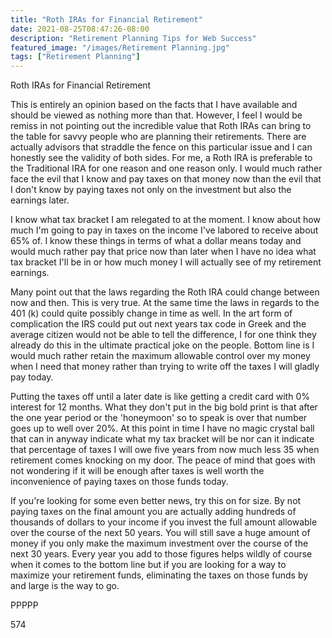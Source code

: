 ```yaml
---
title: "Roth IRAs for Financial Retirement"
date: 2021-08-25T08:47:26-08:00
description: "Retirement Planning Tips for Web Success"
featured_image: "/images/Retirement Planning.jpg"
tags: ["Retirement Planning"]
---
```


Roth IRAs for Financial Retirement

This is entirely an opinion based on the facts that I have available and should be viewed as nothing more than that. However, I feel I would be remiss in not pointing out the incredible value that Roth IRAs can bring to the table for savvy people who are planning their retirements. There are actually advisors that straddle the fence on this particular issue and I can honestly see the validity of both sides. For me, a Roth IRA is preferable to the Traditional IRA for one reason and one reason only. I would much rather face the evil that I know and pay taxes on that money now than the evil that I don't know by paying taxes not only on the investment but also the earnings later.

I know what tax bracket I am relegated to at the moment. I know about how much I'm going to pay in taxes on the income I've labored to receive about 65% of. I know these things in terms of what a dollar means today and would much rather pay that price now than later when I have no idea what tax bracket I'll be in or how much money I will actually see of my retirement earnings. 

Many point out that the laws regarding the Roth IRA could change between now and then. This is very true. At the same time the laws in regards to the 401 (k) could quite possibly change in time as well. In the art form of complication the IRS could put out next years tax code in Greek and the average citizen would not be able to tell the difference, I for one think they already do this in the ultimate practical joke on the people. Bottom line is I would much rather retain the maximum allowable control over my money when I need that money rather than trying to write off the taxes I will gladly pay today. 

Putting the taxes off until a later date is like getting a credit card with 0% interest for 12 months. What they don't put in the big bold print is that after the one year period or the 'honeymoon' so to speak is over that number goes up to well over 20%. At this point in time I have no magic crystal ball that can in anyway indicate what my tax bracket will be nor can it indicate that percentage of taxes I will owe five years from now much less 35 when retirement comes knocking on my door. The peace of mind that goes with not wondering if it will be enough after taxes is well worth the inconvenience of paying taxes on those funds today.

If you're looking for some even better news, try this on for size. By not paying taxes on the final amount you are actually adding hundreds of thousands of dollars to your income if you invest the full amount allowable over the course of the next 50 years. You will still save a huge amount of money if you only make the maximum investment over the course of the next 30 years. Every year you add to those figures helps wildly of course when it comes to the bottom line but if you are looking for a way to maximize your retirement funds, eliminating the taxes on those funds by and large is the way to go. 

PPPPP

574

